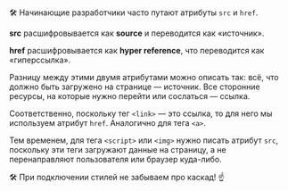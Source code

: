 ---
---

🛠 Начинающие разработчики часто путают атрибуты `src` и `href`.

**src** расшифровывается как **source** и переводится как «источник».

**href** расшифровывается как **hyper reference**, что переводится как «гиперссылка».

Разницу между этими двумя атрибутами можно описать так: всё, что должно быть загружено на странице — источник. Все сторонние ресурсы, на которые нужно перейти или сослаться — ссылка.

Соответственно, поскольку тег `<link>` — это ссылка, то для него мы используем атрибут `href`. Аналогично для тега `<a>`.

Тем временем, для тега `<script>` или `<img>` нужно писать атрибут `src`, поскольку эти теги загружают данные на страницу, а не перенаправляют пользователя или браузер куда-либо.

🛠 При подключении стилей не забываем про каскад! ☝️
